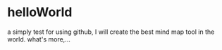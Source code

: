 # helloWorld
a simply test for using github, I will create the best mind map tool in the world.
what's more,...
